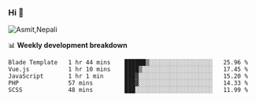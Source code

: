 ### Hi 👋

![Asmit,Nepali](https://media.giphy.com/media/L8K62iTDkzGX6/giphy.gif)
<!--
**asmit99nepali/asmit99nepali** is a ✨ _special_ ✨ repository because its `README.md` (this file) appears on your GitHub profile.

Here are some ideas to get you started:

- 🔭 I’m currently working on ...
- 🌱 I’m currently learning ...
- 👯 I’m looking to collaborate on ...
- 🤔 I’m looking for help with ...
- 💬 Ask me about ...
- 📫 How to reach me: ...
- 😄 Pronouns: ...
- ⚡ Fun fact: ...
-->


📊 **Weekly development breakdown**
<!--START_SECTION:waka-->
```text
Blade Template   1 hr 44 mins    ██████▒░░░░░░░░░░░░░░░░░░   25.96 % 
Vue.js           1 hr 10 mins    ████▒░░░░░░░░░░░░░░░░░░░░   17.45 % 
JavaScript       1 hr 1 min      ███▓░░░░░░░░░░░░░░░░░░░░░   15.20 % 
PHP              57 mins         ███▓░░░░░░░░░░░░░░░░░░░░░   14.33 % 
SCSS             48 mins         ███░░░░░░░░░░░░░░░░░░░░░░   11.99 % 
```
<!--END_SECTION:waka-->

